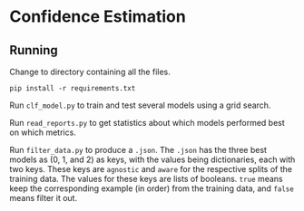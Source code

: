 # Confidence Estimation

## Running

Change to directory containing all the files.

`pip install -r requirements.txt`

Run `clf_model.py` to train and test several models using a grid search.

Run `read_reports.py` to get statistics about which models performed best on which metrics.

Run `filter_data.py` to produce a `.json`. The `.json` has the three best models as (0, 1, and 2) as keys, with the values being dictionaries, each with two keys. These keys are `agnostic` and `aware` for the respective splits of the training data. The values for these keys are lists of booleans. `true` means keep the corresponding example (in order) from the training data, and `false` means filter it out.

